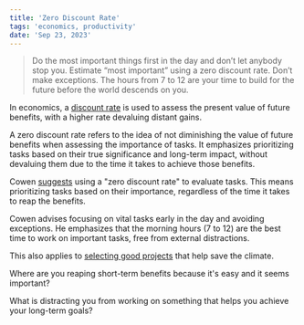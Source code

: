 ```yaml
---
title: 'Zero Discount Rate'
tags: 'economics, productivity'
date: 'Sep 23, 2023'
---
```


> Do the most important things first in the day and don’t let anybody stop you. Estimate “most important” using a zero discount rate. Don’t make exceptions. The hours from 7 to 12 are your time to build for the future before the world descends on you.

In economics, a [discount rate](https://www.rff.org/publications/explainers/discounting-101/) is used to assess the present value of future benefits, with a higher rate devaluing distant gains.

A zero discount rate refers to the idea of not diminishing the value of future benefits when assessing the importance of tasks. It emphasizes prioritizing tasks based on their true significance and long-term impact, without devaluing them due to the time it takes to achieve those benefits.

Cowen [suggests](https://marginalrevolution.com/marginalrevolution/2014/09/do-i-wish-to-revise-my-time-management-tips.html) using a "zero discount rate" to evaluate tasks. This means prioritizing tasks based on their importance, regardless of the time it takes to reap the benefits.

Cowen advises focusing on vital tasks early in the day and avoiding exceptions. He emphasizes that the morning hours (7 to 12) are the best time to work on important tasks, free from external distractions.

This also applies to [selecting good projects](https://blogs.worldbank.org/governance/using-zero-discount-rate-could-help-choose-better-projects-and-help-get-net-zero-carbon) that help save the climate.

Where are you reaping short-term benefits because it's easy and it seems important?

What is distracting you from working on something that helps you achieve your long-term goals?
